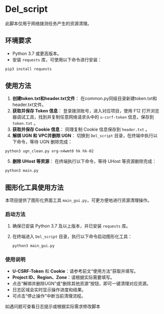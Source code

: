 # Del_script

此脚本仅用于网络拨测任务产生的资源清理。

## 环境要求
- Python 3.7 或更高版本。
- 安装 `requests` 库，可使用以下命令进行安装：
```bash
pip3 install requests
```

## 使用方法
1. **创建token.txt和header.txt文件**：
    在common.py同级目录新建token.txt和header.txt文件。
2. **获取并保存 Token 信息**：
    登录拨测账号，进入对应项目，使用 F12 打开浏览器调试工具，找到并复制任意网络请求头中的 `u-csrf-token` 信息，保存到 `token.txt` 。
3. **获取并保存 Cookie 信息**：
    同理复制 Cookie 信息保存到 `header.txt` 。
4. **解绑 UGN 和 VPC并删除 UGN**：
    切换到 `Del_script` 目录，在终端中执行以下命令，等待 UGN 删除完成：
```bash
python3 ugn_clean.py org-n4wmt0 hk hk-02
```
5. **删除 UHost 等资源**：
    在终端执行以下命令，等待 UHost 等资源删除完成：
```bash
python3 main.py
```

## 图形化工具使用方法

本项目提供了图形化界面工具 `main_gui.py`，可更方便地进行资源清理操作。

### 启动方法

1. 确保已安装 Python 3.7 及以上版本，并已安装 `requests` 库。
2. 在终端进入 `Del_script` 目录，执行以下命令启动图形化工具：

    ```bash
    python3 main_gui.py
    ```

### 使用说明

- **U-CSRF-Token** 和 **Cookie**：请参考前文“使用方法”获取并填写。
- **Project ID、Region、Zone**：请根据实际需要填写。
- 点击“解绑并删除UGN”或“删除其他资源”按钮，即可一键清理对应资源。
- 日志区域会实时显示操作进度和结果。
- 可点击“停止操作”中断当前清理流程。

如遇问题可查看日志提示或根据实际需求修改脚本